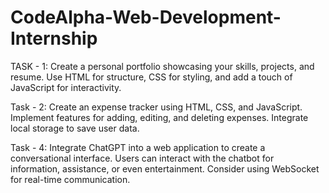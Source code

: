 # CodeAlpha-Web-Development-Internship

TASK - 1:
Create a personal portfolio showcasing your skills, projects, and resume. Use HTML for structure, CSS for styling, and add a touch of JavaScript for interactivity.

Task - 2:
Create an expense tracker using HTML, CSS, and JavaScript. Implement features for adding, editing, and deleting expenses. Integrate local storage to save user data.

Task - 4:
Integrate ChatGPT into a web application to create a conversational interface. Users can interact with the chatbot for information, assistance, or even entertainment. Consider using WebSocket for real-time communication.
